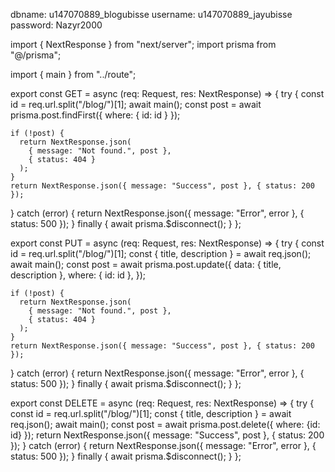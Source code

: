 dbname: u147070889_blogubisse
username: u147070889_jayubisse
password: Nazyr2000

import { NextResponse } from "next/server";
import prisma from "@/prisma";

import { main } from "../route";

export const GET = async (req: Request, res: NextResponse) => {
try {
const id = req.url.split("/blog/")[1];
await main();
const post = await prisma.post.findFirst({ where: { id: id } });

    if (!post) {
      return NextResponse.json(
        { message: "Not found.", post },
        { status: 404 }
      );
    }
    return NextResponse.json({ message: "Success", post }, { status: 200 });

} catch (error) {
return NextResponse.json({ message: "Error", error }, { status: 500 });
} finally {
await prisma.$disconnect();
}
};

export const PUT = async (req: Request, res: NextResponse) => {
try {
const id = req.url.split("/blog/")[1];
const { title, description } = await req.json();
await main();
const post = await prisma.post.update({
data: { title, description },
where: { id: id },
});

    if (!post) {
      return NextResponse.json(
        { message: "Not found.", post },
        { status: 404 }
      );
    }
    return NextResponse.json({ message: "Success", post }, { status: 200 });

} catch (error) {
return NextResponse.json({ message: "Error", error }, { status: 500 });
} finally {
await prisma.$disconnect();
}
};

export const DELETE = async (req: Request, res: NextResponse) => {
try {
const id = req.url.split("/blog/")[1];
const { title, description } = await req.json();
await main();
const post = await prisma.post.delete({ where: {id: id} });
return NextResponse.json({ message: "Success", post }, { status: 200 });
} catch (error) {
return NextResponse.json({ message: "Error", error }, { status: 500 });
} finally {
await prisma.$disconnect();
}
};
